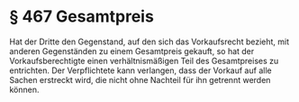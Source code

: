 # § 467 Gesamtpreis
Hat der Dritte den Gegenstand, auf den sich das Vorkaufsrecht bezieht, mit anderen Gegenständen zu einem Gesamtpreis gekauft, so hat der Vorkaufsberechtigte einen verhältnismäßigen Teil des Gesamtpreises zu entrichten. Der Verpflichtete kann verlangen, dass der Vorkauf auf alle Sachen erstreckt wird, die nicht ohne Nachteil für ihn getrennt werden können.